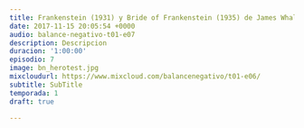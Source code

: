 ```yaml
---
title: Frankenstein (1931) y Bride of Frankenstein (1935) de James Whale
date: 2017-11-15 20:05:54 +0000
audio: balance-negativo-t01-e07
description: Descripcion
duracion: '1:00:00'
episodio: 7
image: bn_herotest.jpg
mixcloudurl: https://www.mixcloud.com/balancenegativo/t01-e06/
subtitle: SubTitle
temporada: 1
draft: true

---
```

